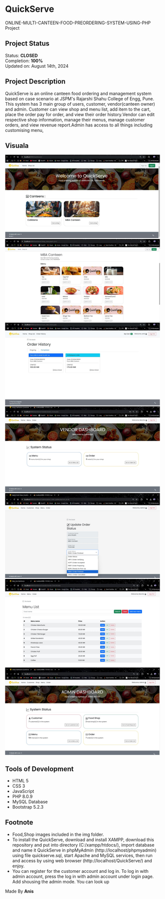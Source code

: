 # QuickServe

ONLINE-MULTI-CANTEEN-FOOD-PREORDERING-SYSTEM-USING-PHP Project

## Project Status
Status: **CLOSED**\
Completion: **100%**\
Updated on: August 14th, 2024

## Project Description
QuickServe is an online canteen food ordering and management system based on case scenario at JSPM's Rajarshi Shahu College of Engg, Pune. This system has 3 main group of users, customer, vendor(canteen owner) and admin. Customer can view shop and menu list, add item to the cart, place the order pay for order, and view their order history.Vendor can edit respective shop information, manage their menus, manage customer orders, and view revenue report.Admin has access to all things including customising menu, 

## Visuala 
![Alt main-pg](img/main-pg.png)
![Alt main-menu-list](img/main-menu-list.png)
![Alt order-history](img/order-history.png)
![Alt vendor-dashboard](img/vendor-dashboard.png)
![Alt updating-order-status](img/updating-order-status.png)
![Alt menu-list](img/menu-list.png)
![Alt admin-dashboard](img/admin-dashboard.png)


## Tools of Development
- HTML 5
- CSS 3
- JavaScript
- PHP 8.0.9
- MySQL Database
- Bootstrap 5.2.3


## Footnote
- Food,Shop images included in the img folder.
- To install the QuickServe, download and install XAMPP, download this repository and put into directory (C:/xampp/htdocs/), import database and name it QuickServe in phpMyAdmin (http://localhost/phpmyadmin) using file quickserve.sql, start Apache and MySQL services, then run and access by using web browser (http://localhost/QuickServe/) and enjoy.
- You can register for the customer account and log in. To log in with admin account, press the log in with admin account under login page. Add shousing the admin mode. You can look up 

Made By **Anis**
